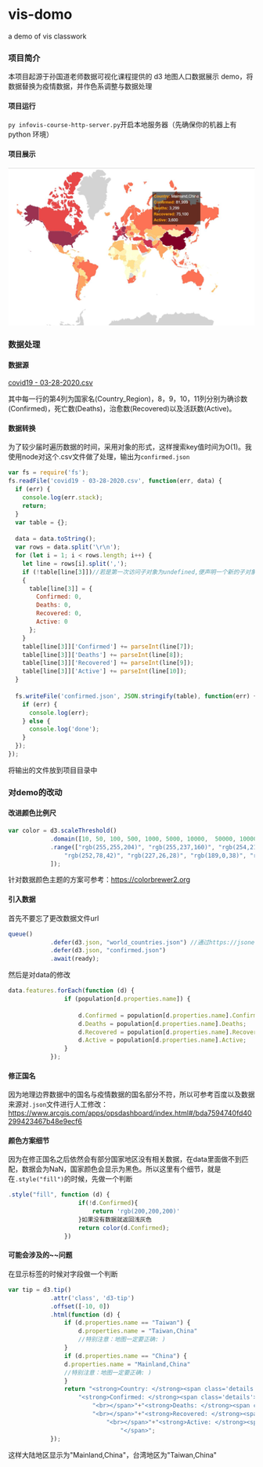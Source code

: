 # vis-domo

a demo of vis classwork

### 项目简介

本项目起源于孙国道老师数据可视化课程提供的 d3 地图人口数据展示 demo，将数据替换为疫情数据，并作色系调整与数据处理

#### 项目运行

`py infovis-course-http-server.py`开启本地服务器（先确保你的机器上有 python 环境）

#### 项目展示

![](README.assets/20200331124058.jpg)

### 数据处理

#### 数据源

<u>covid19 - 03-28-2020.csv</u>

其中每一行的第4列为国家名(Country_Region)，8，9，10，11列分别为确诊数(Confirmed)，死亡数(Deaths)，治愈数(Recovered)以及活跃数(Active)。

#### 数据转换

为了较少届时遍历数据的时间，采用对象的形式，这样搜索key值时间为O(1)。我使用node对这个.csv文件做了处理，输出为`confirmed.json`

```js
var fs = require('fs');
fs.readFile('covid19 - 03-28-2020.csv', function(err, data) {
  if (err) {
    console.log(err.stack);
    return;
  }
  var table = {};

  data = data.toString();
  var rows = data.split('\r\n');
  for (let i = 1; i < rows.length; i++) {
    let line = rows[i].split(',');
    if (!table[line[3]])//若是第一次访问子对象为undefined,便声明一个新的子对象，并初始化数据
    {
      table[line[3]] = {
        Confirmed: 0,
        Deaths: 0,
        Recovered: 0,
        Active: 0
      };
    }
    table[line[3]]['Confirmed'] += parseInt(line[7]);
    table[line[3]]['Deaths'] += parseInt(line[8]);
    table[line[3]]['Recovered'] += parseInt(line[9]);
    table[line[3]]['Active'] += parseInt(line[10]);
  }

  fs.writeFile('confirmed.json', JSON.stringify(table), function(err) {
    if (err) {
      console.log(err);
    } else {
      console.log('done');
    }
  });
});

```

将输出的文件放到项目目录中

### 对demo的改动

#### 改进颜色比例尺

```js
var color = d3.scaleThreshold()
            .domain([10, 50, 100, 500, 1000, 5000, 10000,  50000, 100000])
            .range(["rgb(255,255,204)", "rgb(255,237,160)", "rgb(254,217,118)", "rgb(254,178,76)", "rgb(253,141,60)",
                "rgb(252,78,42)", "rgb(227,26,28)", "rgb(189,0,38)", "rgb(128,0,38)"
            ]);

```

针对数据颜色主题的方案可参考：https://colorbrewer2.org

#### 引入数据

首先不要忘了更改数据文件url

```js
queue()
            .defer(d3.json, "world_countries.json") //通过https://jsoneditoronline.org/介绍
            .defer(d3.json, "confirmed.json")
            .await(ready);
```

然后是对data的修改

```js
data.features.forEach(function (d) {
                if (population[d.properties.name]) {

                    d.Confirmed = population[d.properties.name].Confirmed;
                    d.Deaths = population[d.properties.name].Deaths;
                    d.Recovered = population[d.properties.name].Recovered;
                    d.Active = population[d.properties.name].Active;
                }
            });
```

#### 修正国名

因为地理边界数据中的国名与疫情数据的国名部分不符，所以可参考百度以及数据来源对`.json`文件进行人工修改：https://www.arcgis.com/apps/opsdashboard/index.html#/bda7594740fd40299423467b48e9ecf6

#### 颜色方案细节

因为在修正国名之后依然会有部分国家地区没有相关数据，在data里面做不到匹配，数据会为NaN，国家颜色会显示为黑色。所以这里有个细节，就是在`.style("fill")`的时候，先做一个判断

```js
.style("fill", function (d) {
                    if(!d.Confirmed){
                        return 'rgb(200,200,200)'
                    }如果没有数据就返回浅灰色
                    return color(d.Confirmed);
                })
```

#### 可能会涉及的~~问题

在显示标签的时候对字段做一个判断

```js
var tip = d3.tip()
            .attr('class', 'd3-tip')
            .offset([-10, 0])
            .html(function (d) {
                if (d.properties.name == "Taiwan") {
                    d.properties.name = "Taiwan,China"
                    //特别注意：地图一定要正确: )
                }
                if (d.properties.name == "China") {
                d.properties.name = "Mainland,China"
                //特别注意：地图一定要正确: )
                }
                return "<strong>Country: </strong><span class='details'>" + d.properties.name + "<br></span>" +
                    "<strong>Confirmed: </strong><span class='details'>" + format(d.Confirmed) +
                        "<br></span>"+"<strong>Deaths: </strong><span class='details'>" + format(d.Deaths) +
                        "<br></span>"+"<strong>Recovered: </strong><span class='details'>" + format(d.Recovered) +
                            "<br></span>"+"<strong>Active: </strong><span class='details'>" + format(d.Active) +
                                "</span>";
            });

```

这样大陆地区显示为"Mainland,China"，台湾地区为"Taiwan,China"